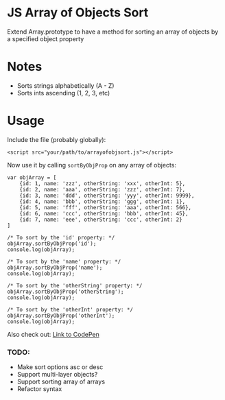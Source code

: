 # JS Array of Objects Sort
Extend Array.prototype to have a method for sorting an array of objects by a specified object property

# Notes

* Sorts strings alphabetically (A - Z)
* Sorts ints ascending (1, 2, 3, etc)

# Usage
Include the file (probably globally):
~~~
<script src="your/path/to/arrayofobjsort.js"></script>
~~~

Now use it by calling `sortByObjProp` on any array of objects:
~~~
var objArray = [
	{id: 1, name: 'zzz', otherString: 'xxx', otherInt: 5},
	{id: 2, name: 'aaa', otherString: 'zzz', otherInt: 7},
	{id: 3, name: 'ddd', otherString: 'yyy', otherInt: 9999},
	{id: 4, name: 'bbb', otherString: 'ggg', otherInt: 1},
	{id: 5, name: 'fff', otherString: 'aaa', otherInt: 566},
	{id: 6, name: 'ccc', otherString: 'bbb', otherInt: 45},
	{id: 7, name: 'eee', otherString: 'ccc', otherInt: 2}
]

/* To sort by the 'id' property: */
objArray.sortByObjProp('id');
console.log(objArray);

/* To sort by the 'name' property: */
objArray.sortByObjProp('name');
console.log(objArray);

/* To sort by the 'otherString' property: */
objArray.sortByObjProp('otherString');
console.log(objArray);

/* To sort by the 'otherInt' property: */
objArray.sortByObjProp('otherInt');
console.log(objArray);
~~~

Also check out: [Link to CodePen](https://codepen.io/mikeparda/pen/eepvrW?editors=0012)

### TODO:
* Make sort options asc or desc
* Support multi-layer objects?
* Support sorting array of arrays
* Refactor syntax
